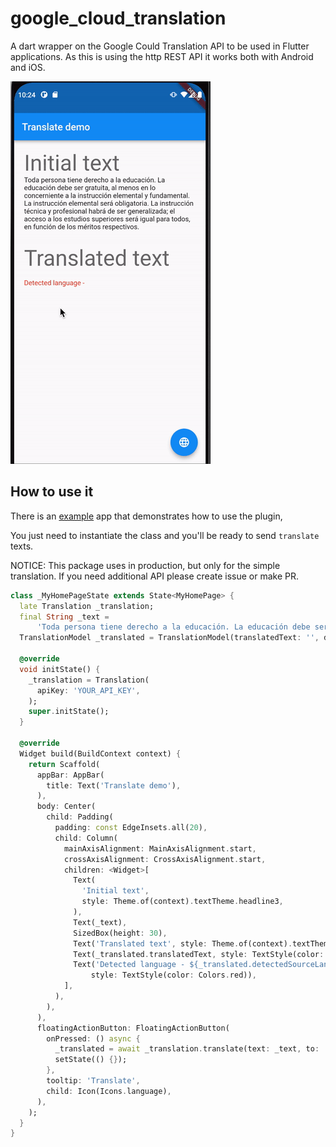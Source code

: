 # google_cloud_translation

A dart wrapper on the Google Could Translation API to be used in Flutter applications. As this is
using the http REST API it works both with Android and iOS.

![](https://github.com/awaik/google_cloud_translation/blob/main/example/assets/translate_screen.gif?raw=true)

## How to use it

There is an [example](./example) app that demonstrates how to use the plugin,

You just need to instantiate the class and you'll be ready to send `translate` texts.

NOTICE: This package uses in production, but only for the simple translation. If you need additional
API please create issue or make PR.

```dart
class _MyHomePageState extends State<MyHomePage> {
  late Translation _translation;
  final String _text =
      'Toda persona tiene derecho a la educación. La educación debe ser gratuita, al menos en lo concerniente a la instrucción elemental y fundamental. La instrucción elemental será obligatoria. La instrucción técnica y profesional habrá de ser generalizada; el acceso a los estudios superiores será igual para todos, en función de los méritos respectivos.';
  TranslationModel _translated = TranslationModel(translatedText: '', detectedSourceLanguage: '');

  @override
  void initState() {
    _translation = Translation(
      apiKey: 'YOUR_API_KEY',
    );
    super.initState();
  }

  @override
  Widget build(BuildContext context) {
    return Scaffold(
      appBar: AppBar(
        title: Text('Translate demo'),
      ),
      body: Center(
        child: Padding(
          padding: const EdgeInsets.all(20),
          child: Column(
            mainAxisAlignment: MainAxisAlignment.start,
            crossAxisAlignment: CrossAxisAlignment.start,
            children: <Widget>[
              Text(
                'Initial text',
                style: Theme.of(context).textTheme.headline3,
              ),
              Text(_text),
              SizedBox(height: 30),
              Text('Translated text', style: Theme.of(context).textTheme.headline3),
              Text(_translated.translatedText, style: TextStyle(color: Colors.blueAccent)),
              Text('Detected language - ${_translated.detectedSourceLanguage}',
                  style: TextStyle(color: Colors.red)),
            ],
          ),
        ),
      ),
      floatingActionButton: FloatingActionButton(
        onPressed: () async {
          _translated = await _translation.translate(text: _text, to: 'en');
          setState(() {});
        },
        tooltip: 'Translate',
        child: Icon(Icons.language),
      ),
    );
  }
}
```

